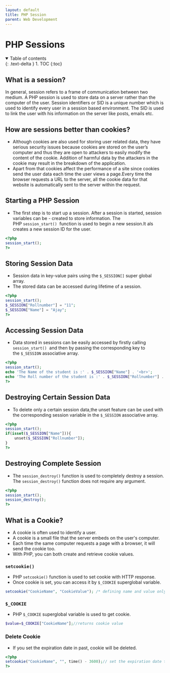 ```yaml
---
layout: default
title: PHP Session
parent: Web Development
---
```


# PHP Sessions

<details open markdown="block">
  <summary>
    Table of contents
  </summary>
  {: .text-delta }
1. TOC
{:toc}
</details>

## What is a session?

In general, session refers to a frame of communication between two medium. A PHP
session is used to store data on a server rather than the computer of the user.
Session identifiers or SID is a unique number which is used to identify every
user in a session based environment. The SID is used to link the user with his
information on the server like posts, emails etc.

## How are sessions better than cookies?

- Although cookies are also used for storing user related data, they have
  serious security issues because cookies are stored on the user’s computer and
  thus they are open to attackers to easily modify the content of the cookie.
  Addition of harmful data by the attackers in the cookie may result in the
  breakdown of the application.
- Apart from that cookies affect the performance of a site since cookies send
  the user data each time the user views a page.Every time the browser requests
  a URL to the server, all the cookie data for that website is automatically
  sent to the server within the request.

## Starting a PHP Session

- The first step is to start up a session. After a session is started, session
  variables can be - created to store information. The PHP `session_start()` 
  function is used to begin a new session.It als creates a new session ID for
  the user.

```php
<?php
session_start();
?>
```

## Storing Session Data

- Session data in key-value pairs using the `$_SESSION[]` super global array.
- The stored data can be accessed during lifetime of a session.

```php
<?php
session_start();
$_SESSION["Rollnumber"] = "11";
$_SESSION["Name"] = "Ajay";
?>
```

## Accessing Session Data

- Data stored in sessions can be easily accessed by firstly calling 
  `session_start()`  and then by passing the corresponding key to
  the `$_SESSION` associative array.

```php
<?php
session_start();
echo 'The Name of the student is :' . $_SESSION["Name"] . '<br>'; 
echo 'The Roll number of the student is :' . $_SESSION["Rollnumber"] . '<br>';
?>
```

## Destroying Certain Session Data

- To delete only a certain session data,the unset feature can be used with the
  corresponding session variable in the `$_SESSION` associative array.

```php
<?php
session_start();  
if(isset($_SESSION["Name"])){
    unset($_SESSION["Rollnumber"]);
} 
?>
```

## Destroying Complete Session

- The `session_destroy()` function is used to completely destroy a session. The
  `session_destroy()` function does not require any argument.

```php
<?php
session_start();
session_destroy();
?>
```

## What is a Cookie?

- A cookie is often used to identify a user.
- A cookie is a small file that the server embeds on the user's computer.
- Each time the same computer requests a page with a browser, it will send the
  cookie too.
- With PHP, you can both create and retrieve cookie values.

### `setcookie()`

- PHP `setcookie()` function is used to set cookie with HTTP response.
- Once cookie is set, you can access it by `$_COOKIE` superglobal variable.

```php
setcookie("CookieName", "CookieValue"); /* defining name and value only*/
```

### `$_COOKIE`

- PHP `$_COOKIE` superglobal variable is used to get cookie.

```php
$value=$_COOKIE["CookieName"];//returns cookie value  
```

### Delete Cookie

- If you set the expiration date in past, cookie will be deleted.

```php
<?php  
setcookie("CookieName", "", time() - 3600);// set the expiration date to one hour ago  
?>
```